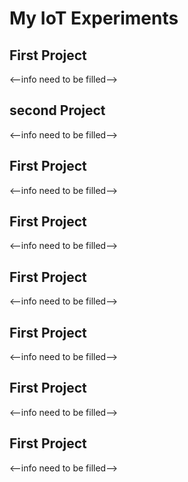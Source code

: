 # My IoT Experiments

## First Project


<--info need to be filled-->

## second Project


<--info need to be filled-->
## First Project


<--info need to be filled-->
## First Project


<--info need to be filled-->
## First Project


<--info need to be filled-->
## First Project


<--info need to be filled-->
## First Project


<--info need to be filled-->
## First Project


<--info need to be filled-->
